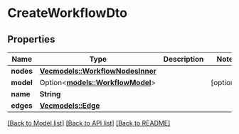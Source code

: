 # CreateWorkflowDto

## Properties

Name | Type | Description | Notes
------------ | ------------- | ------------- | -------------
**nodes** | [**Vec<models::WorkflowNodesInner>**](Workflow_nodes_inner.md) |  | 
**model** | Option<[**models::WorkflowModel**](Workflow_model.md)> |  | [optional]
**name** | **String** |  | 
**edges** | [**Vec<models::Edge>**](Edge.md) |  | 

[[Back to Model list]](../README.md#documentation-for-models) [[Back to API list]](../README.md#documentation-for-api-endpoints) [[Back to README]](../README.md)


